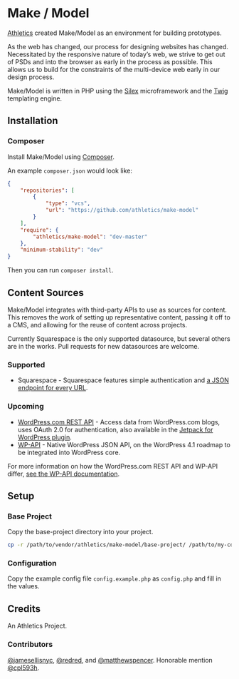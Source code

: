 # Make / Model

[Athletics](http://athleticsnyc.com) created Make/Model as an environment for building prototypes.

As the web has changed, our process for designing websites has changed. Necessitated by the responsive nature of today’s web, we strive to get out of PSDs and into the browser as early in the process as possible. This allows us to build for the constraints of the multi-device web early in our design process.

Make/Model is written in PHP using the [Silex](http://silex.sensiolabs.org/) microframework and the [Twig](http://twig.sensiolabs.org/) templating engine.

## Installation

### Composer

Install Make/Model using [Composer](https://getcomposer.org/).

An example `composer.json` would look like:

```json
{
	"repositories": [
		{
			"type": "vcs",
			"url": "https://github.com/athletics/make-model"
		}
	],
	"require": {
		"athletics/make-model": "dev-master"
	},
	"minimum-stability": "dev"
}
```

Then you can run `composer install`.

## Content Sources

Make/Model integrates with third-party APIs to use as sources for content. This removes the work of setting up representative content, passing it off to a CMS, and allowing for the reuse of content across projects.

Currently Squarespace is the only supported datasource, but several others are in the works. Pull requests for new datasources are welcome.

### Supported

- Squarespace - Squarespace features simple authentication and [a JSON endpoint for every URL](http://blog.squarespace.com/blog/your-data-everywhere).

### Upcoming

- [WordPress.com REST API](http://developer.wordpress.com/docs/api/) - Access data from WordPress.com blogs, uses OAuth 2.0 for authentication, also available in the [Jetpack for WordPress plugin](http://jetpack.me/).
- [WP-API](https://github.com/WP-API/WP-API) - Native WordPress JSON API, on the WordPress 4.1 roadmap to be integrated into WordPress core.

For more information on how the WordPress.com REST API and WP-API differ, [see the WP-API documentation](http://wp-api.org/misc/comparison.html).

## Setup

### Base Project

Copy the base-project directory into your project.

```bash
cp -r /path/to/vendor/athletics/make-model/base-project/ /path/to/my-cool-project/
```

### Configuration

Copy the example config file `config.example.php` as `config.php` and fill in the values.

## Credits

An Athletics Project.

### Contributors

[@jamesellisnyc](https://github.com/jamesellisnyc), [@redred](https://github.com/redred), and [@matthewspencer](https://github.com/matthewspencer). Honorable mention [@cpl593h](http://www.youtube.com/watch?v=CMBeqNfYEYY).
